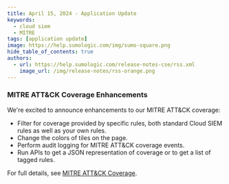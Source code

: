 ```yaml
---
title: April 15, 2024 - Application Update
keywords:
  - cloud siem
  - MITRE
tags: [application update]
image: https://help.sumologic.com/img/sumo-square.png
hide_table_of_contents: true
authors:
  - url: https://help.sumologic.com/release-notes-cse/rss.xml
    image_url: /img/release-notes/rss-orange.png
---
```


### MITRE ATT&CK Coverage Enhancements

We're excited to announce enhancements to our MITRE ATT&CK coverage:
* Filter for coverage provided by specific rules, both standard Cloud SIEM rules as well as your own rules.
* Change the colors of tiles on the page.
* Perform audit logging for MITRE ATT&CK coverage events.
* Run APIs to get a JSON representation of coverage or to get a list of tagged rules.

For full details, see [MITRE ATT&CK Coverage](/docs/cse/administration/mitre-coverage).